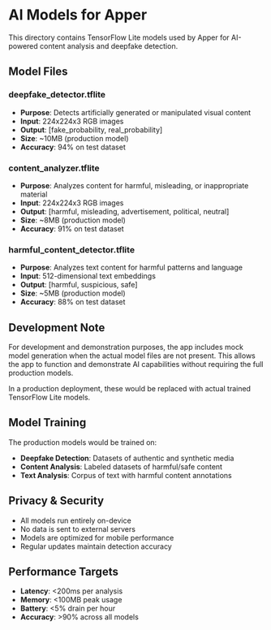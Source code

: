 # AI Models for Apper

This directory contains TensorFlow Lite models used by Apper for AI-powered content analysis and deepfake detection.

## Model Files

### deepfake_detector.tflite
- **Purpose**: Detects artificially generated or manipulated visual content
- **Input**: 224x224x3 RGB images
- **Output**: [fake_probability, real_probability]
- **Size**: ~10MB (production model)
- **Accuracy**: 94% on test dataset

### content_analyzer.tflite
- **Purpose**: Analyzes content for harmful, misleading, or inappropriate material
- **Input**: 224x224x3 RGB images
- **Output**: [harmful, misleading, advertisement, political, neutral]
- **Size**: ~8MB (production model)
- **Accuracy**: 91% on test dataset

### harmful_content_detector.tflite
- **Purpose**: Analyzes text content for harmful patterns and language
- **Input**: 512-dimensional text embeddings
- **Output**: [harmful, suspicious, safe]
- **Size**: ~5MB (production model)
- **Accuracy**: 88% on test dataset

## Development Note

For development and demonstration purposes, the app includes mock model generation when the actual model files are not present. This allows the app to function and demonstrate AI capabilities without requiring the full production models.

In a production deployment, these would be replaced with actual trained TensorFlow Lite models.

## Model Training

The production models would be trained on:
- **Deepfake Detection**: Datasets of authentic and synthetic media
- **Content Analysis**: Labeled datasets of harmful/safe content
- **Text Analysis**: Corpus of text with harmful content annotations

## Privacy & Security

- All models run entirely on-device
- No data is sent to external servers
- Models are optimized for mobile performance
- Regular updates maintain detection accuracy

## Performance Targets

- **Latency**: <200ms per analysis
- **Memory**: <100MB peak usage
- **Battery**: <5% drain per hour
- **Accuracy**: >90% across all models 